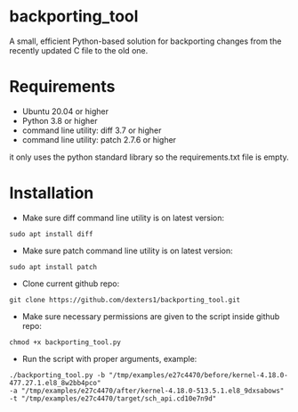 # backporting_tool
A small, efficient Python-based solution for backporting changes from the recently updated C file to the old one.

# Requirements
- Ubuntu 20.04 or higher
- Python 3.8 or higher
- command line utility: diff 3.7 or higher
- command line utility: patch 2.7.6 or higher

it only uses the python standard library so the requirements.txt file is empty.

# Installation

- Make sure diff command line utility is on latest version: 
```
sudo apt install diff
```
- Make sure patch command line utility is on latest version: 
```
sudo apt install patch
```
- Clone current github repo: 
```
git clone https://github.com/dexters1/backporting_tool.git
```
- Make sure necessary permissions are given to the script inside github repo: 
```
chmod +x backporting_tool.py
```
- Run the script with proper arguments, example: 
```
./backporting_tool.py -b "/tmp/examples/e27c4470/before/kernel-4.18.0-477.27.1.el8_8w2bb4pco"
-a "/tmp/examples/e27c4470/after/kernel-4.18.0-513.5.1.el8_9dxsabows"
-t "/tmp/examples/e27c4470/target/sch_api.cd10e7n9d"
```
